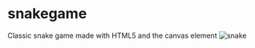 snakegame
=========

Classic snake game made with HTML5 and the canvas element
![snake](https://cloud.githubusercontent.com/assets/965112/2676357/6ded5eaa-c136-11e3-8aa4-42dd6dde684f.png)
